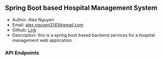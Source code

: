 ## Spring Boot based Hospital Management System

- Author: Alex Nguyen
- Email: alex.nguyen3141@gmail.com
- Github: [Link](https://github.com/usefulmana)
- Description: this is a spring boot based backend services for a hospital management web application.

### API Endpoints

